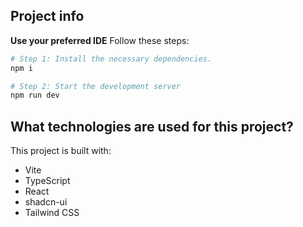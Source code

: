 

## Project info


**Use your preferred IDE**
Follow these steps:

```sh
# Step 1: Install the necessary dependencies.
npm i

# Step 2: Start the development server 
npm run dev
```

## What technologies are used for this project?

This project is built with:

- Vite
- TypeScript
- React
- shadcn-ui
- Tailwind CSS

